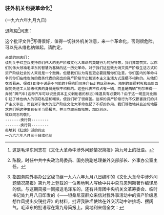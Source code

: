 ### 驻外机关也要革命化[^07-19-0]

(一九六六年九月九日)

退陈毅[^07-19-1]同志：

这个批评文件[^07-19-2]写得很好，值得一切驻外机关注意，来一个革命化，否则很危险。可以先从维也纳做起。请酌定。


[^07-19-0]: 这是毛泽东同志在《文化大革命中涉外问题情况简报》第九号上的批语。
[^07-19-1]: 陈毅，时任中共中央政治局委员、国务院副总理兼外交部部长、外事办公室主任。
[^07-19-2]: 指国务院外事办公室秘书组一九六六年九月八日编印的《文化大革命中涉外问题情况简报》第九号上登载的一位奥地利人写给中共中央马恩列斯著作编译局的信。与这期简报一同报送毛泽东的，还有共青团中央机关文革筹委会、临时书记处九月八日印发的《——坦桑尼亚群众来信对我外事活动中的资产阶级思想作风提出尖锐批评》的材料，批评我驻坦使馆在外交活动中讲排场、摆阔气。毛泽东的批语写在第九号简报上。奥地利来信全文：
```
亲爱的同志们：
读到关于红卫兵支持你们伟大的无产阶级文化大革命的英雄行为的报导等，我们非常赞赏。以你们的伟大领袖毛泽东的智慧为基础的这一历史革命，对于我们这些致力消灭资产阶级生活方式和资产阶级社会的人来说是一个鼓舞。但是我们认为有些更必要提醒你们注意，你们国内的革命斗争同你们在维也纳的商务代表的突出的资产阶级举止和资本主义生活方式是极不相称的。从他们衣着看来，很难(即使不说是不可能的)把他们同蒋介石走狗区别开来。精制的白绸衬衫和高价西服同先进工人阶级代表的身份是很不相称的。这些代表不仅占有一辆，而且是两辆“列尔来得——奔驰”牌汽车(这种汽车可以说是资本主义剥削者的标志)难道具有必要吗？由于这一明显对比而引起了维也纳人的窃窃私语和嘲讽，使我们听了很痛苦。这样的资产阶级行为不仅损害我们的共产主义事业，而且对于伟大的无产阶级文化大革命也起了不好的作用。我们尊敬地并且迫切地要求你们把这种事到有关当局报告，并且立即采取措施，加以纠正。
致以同志的敬礼
-------换行符--------
-------换行符--------
奥地利《红旗》派的同志
一九六六年八月三十日维也纳
```
